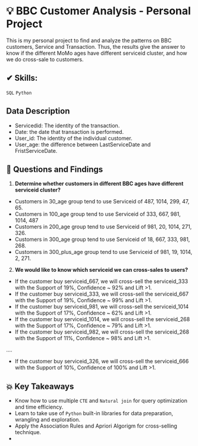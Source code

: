 # 💡 BBC Customer Analysis - Personal Project
This is my personal project to find and analyze the patterns on BBC customers, Service and Transaction. Thus, the results give the answer to know if the different MoMo ages have different serviceid cluster, and how we do cross-sale to customers.
## ✔ Skills:
`SQL`
`Python`

## Data Description
- Servicedid: The identity of the transaction.
- Date: the date that transaction is performed.
- User_id: The identity of the individual customer.
- User_age: the difference between LastServiceDate and FristServiceDate.

## 📌 Questions and Findings
1. **Determine whether customers in different BBC ages have different serviceid cluster?**
- Customers in 30_age group tend to use Serviceid of 487, 1014, 299, 47, 65.  
- Customers in 100_age group tend to use Serviceid of 333, 667, 981, 1014, 487  
- Customers in 200_age group tend to use Serviceid of 981, 20, 1014, 271, 326. 
- Customers in 300_age group tend to use Serviceid of 18, 667, 333, 981, 268. 
- Customers in 300_plus_age group tend to use Serviceid of 981, 19, 1014, 2, 271.

  
2. **We would like to know which serviceid we can cross-sales to users?**

- If the customer buy serviceid_667, we will cross-sell the serviceid_333 with the Support of 19%, Confidence ~ 92% and Lift >1.
- If the customer buy serviceid_333, we will cross-sell the serviceid_667 with the Support of 19%, Confidence ~ 99% and Lift >1.
- If the customer buy serviceid_981, we will cross-sell the serviceid_1014 with the Support of 17%, Confidence ~ 62% and Lift >1.
- If the customer buy serviceid_1014, we will cross-sell the serviceid_268 with the Support of 17%, Confidence ~ 79% and Lift >1.
- If the customer buy serviceid_982, we will cross-sell the serviceid_268 with the Support of 11%, Confidence ~ 98% and Lift >1.

....
- If the customer buy serviceid_326, we will cross-sell the serviceid_666 with the Support of 10%, Confidence of 100% and Lift >1.


## 💥 Key Takeaways
- Know how to use multiple `CTE` and `Natural join` for query optimization and time efficiency.
- Learn to take use of `Python` built-in libraries for data preparation, wrangling and exploration.
- Apply the Association Rules and Apriori Algorigm for cross-selling technique.
- 
